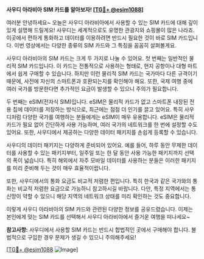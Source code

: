 **사우디 아라비아 SIM 카드를 알아보자! [[TG💪+ @esim1088](https://t.me/s/esim1088)]**

여러분 안녕하세요~ 오늘은 사우디 아라비아에서 사용할 수 있는 SIM 카드에 대해 깊이 있게 설명해 드릴게요! 사우디는 세계적으로도 유명한 관광지와 쇼핑몰이 많은 나라죠. 이곳에서 편하게 통화하고 데이터를 이용하려면 반드시 필요한 것이 바로 SIM 카드입니다. 이번 영상에서는 다양한 종류의 SIM 카드와 그 특징을 꼼꼼히 살펴볼게요.

사우디 아라비아의 SIM 카드는 크게 두 가지로 나눌 수 있어요. 첫 번째는 일반적인 물리적 SIM 카드입니다. 이 카드는 전통적으로 사용하는 형태로, 현지 공항이나 대형 마트에서 쉽게 구매할 수 있습니다. 하지만 이런 물리적 SIM 카드는 국가마다 다른 규격이기 때문에, 사전에 자신의 스마트폰과 호환되는지를 확인해야 해요. 또한, 국제 여행 중에 여러 국가를 방문한다면 추가적인 요금이 발생할 수 있으니 주의가 필요합니다.

두 번째는 eSIM(전자식 SIM)입니다. eSIM은 물리적 카드가 없고 스마트폰 내장된 전용 칩에 데이터를 저장하는 방식으로, 최근에는 점점 더 인기를 끌고 있어요. 특히 사우디처럼 다양한 국가를 여행하는 분들에게는 eSIM이 매우 유용합니다. eSIM은 물리적 카드가 필요 없어 간단하게 사용 가능하며, 여러 국가의 네트워크를 한 번에 설정할 수도 있어요. 또한, 사우디에서 제공하는 다양한 데이터 패키지를 손쉽게 등록할 수 있습니다.

사우디의 데이터 패키지는 다양하게 준비되어 있어요. 예를 들어, 하루 동안 무제한 데이터를 사용할 수 있는 패키지부터, 일주일 또는 한 달 동안 사용 가능한 패키지까지 선택의 폭이 넓습니다. 특히 해외에서 자주 모바일 데이터를 사용하는 분들은 이러한 패키지를 미리 준비해 두는 것이 매우 효율적이랍니다.

또한, 사우디에서의 통화 요금도 비교적 저렴한 편입니다. 특히 한국과 같은 국가와의 통화는 비교적 저렴한 요금으로 가능하니 참고하시길 바랍니다. 다만, 특정 지역에서는 통신망이 약할 수 있으니 해당 지역의 네트워크 상태를 미리 확인하는 것도 중요합니다.

이렇게 사우디 아라비아의 SIM 카드와 관련된 다양한 정보를 공유드렸습니다. 이제는 본인에게 맞는 SIM 카드를 선택해서 사우디 아라비아에서 즐거운 여행을 떠나세요~ 

**참고사항:** 사우디에서 사용할 SIM 카드는 반드시 합법적인 곳에서 구매해야 합니다. 불법적으로 구입한 경우 문제가 생길 수 있으니 주의해주세요!  

[[TG💪+ @esim1088](https://t.me/s/esim1088) ![Image](https://i.postimg.cc/Y0z9fWf4/image.png)]